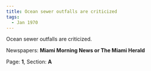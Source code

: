 ```yaml
---  
title: Ocean sewer outfalls are criticized  
tags:  
  - Jan 1970  
---  
```

  
Ocean sewer outfalls are criticized.  
  
Newspapers: **Miami Morning News or The Miami Herald**  
  
Page: **1**, Section: **A** 
